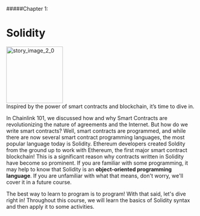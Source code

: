 #####Chapter 1:

# Solidity

<ContentWrapp>
  <div class="imgContainer">
    <img alt="story_image_2_0" src="/images/chapter/man.svg" width="150px" height="150px">
  </div>

  <div class="itemsContainer">
    <div class="item-text">
    Inspired by the power of smart contracts and blockchain, it’s time to dive in.
    </div>
  </div>
</ContentWrapp>

In Chainlink 101, we discussed how and why Smart Contracts are revolutionizing the nature of agreements and the Internet. But how do we write smart contracts? Well, smart contracts are programmed, and while there are now several smart contract programming languages, the most popular language today is Solidity. Ethereum developers created Soldity from the ground up to work with Ethereum, the first major smart contract blockchain! This is a significant reason why contracts written in Solidity have become so prominent. If you are familiar with some programming, it may help to know that Solidity is an **object-oriented programming language**. If you are unfamiliar with what that means, don't worry, we'll cover it in a future course.

The best way to learn to program is to program! With that said, let's dive right in! Throughout this course, we will learn the basics of Solidity syntax and then apply it to some activities.


